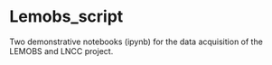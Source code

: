 # Lemobs_script
Two demonstrative notebooks (ipynb) for the data acquisition of the LEMOBS and LNCC project.
